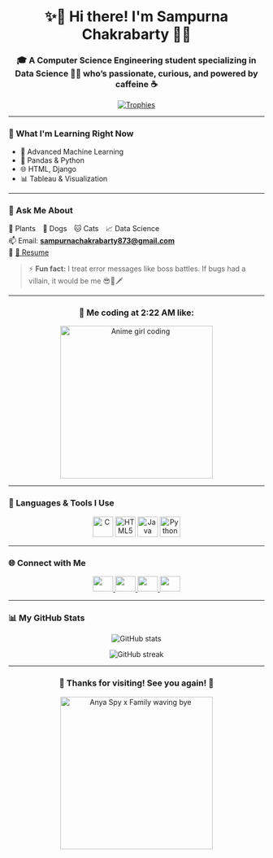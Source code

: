 <h1 align="center">✨🌸 Hi there! I'm Sampurna Chakrabarty 🌸✨</h1>
<h3 align="center">🎓 A Computer Science Engineering student specializing in Data Science 👩‍💻 who’s passionate, curious, and powered by caffeine ☕</h3>


<p align="center">
  <a href="https://github.com/ryo-ma/github-profile-trophy">
    <img src="https://github-profile-trophy.vercel.app/?username=sampurna222&theme=dracula&no-frame=true&margin-w=15&margin-h=15" alt="Trophies" />
  </a>
</p>

---

### 🌱 What I'm Learning Right Now

- 🤖 Advanced Machine Learning  
- 🐼 Pandas & Python  
- 🌐 HTML, Django  
- 📊 Tableau & Visualization

---

### 💬 Ask Me About

🌿 Plants 🐶 Dogs 🐱 Cats 📈 Data Science  
📫 Email: **sampurnachakrabarty873@gmail.com**  
📄 [📎 Resume](https://drive.google.com/file/d/1WdrEHosEMsyB_uo7nmwlpMj15aSd98oV/view?usp=sharing)

> ⚡ **Fun fact:** I treat error messages like boss battles. If bugs had a villain, it would be me 😎🐛🗡️

---

<h3 align="center">🌙 Me coding at 2:22 AM like:</h3>
<p align="center">
  <img src="https://media.giphy.com/media/LHZyixOnHwDDy/giphy.gif" width="300" alt="Anime girl coding" />
</p>

---

### 🧠 Languages & Tools I Use

<p align="center">
  <img src="https://cdn.jsdelivr.net/gh/devicons/devicon/icons/c/c-original.svg" width="40" height="40" title="C" />
  <img src="https://cdn.jsdelivr.net/gh/devicons/devicon/icons/html5/html5-original-wordmark.svg" width="40" height="40" title="HTML5" />
  <img src="https://cdn.jsdelivr.net/gh/devicons/devicon/icons/java/java-original.svg" width="40" height="40" title="Java" />
  <img src="https://cdn.jsdelivr.net/gh/devicons/devicon/icons/python/python-original.svg" width="40" height="40" title="Python" />
</p>

---

### 🌐 Connect with Me

<p align="center">
  <a href="https://linkedin.com/in/sampurna-chakrabarty-364a65342" target="_blank" title="LinkedIn">
    <img src="https://raw.githubusercontent.com/rahuldkjain/github-profile-readme-generator/master/src/images/icons/Social/linked-in-alt.svg" height="30" width="40" />
  </a>
  <a href="https://kaggle.com/sampurnachakrabarty" target="_blank" title="Kaggle">
    <img src="https://raw.githubusercontent.com/rahuldkjain/github-profile-readme-generator/master/src/images/icons/Social/kaggle.svg" height="30" width="40" />
  </a>
  <a href="https://www.hackerrank.com/@sampurnachakrab1" target="_blank" title="HackerRank">
    <img src="https://raw.githubusercontent.com/rahuldkjain/github-profile-readme-generator/master/src/images/icons/Social/hackerrank.svg" height="30" width="40" />
  </a>
  <a href="https://www.leetcode.com/sampurna00" target="_blank" title="LeetCode">
    <img src="https://raw.githubusercontent.com/rahuldkjain/github-profile-readme-generator/master/src/images/icons/Social/leet-code.svg" height="30" width="40" />
  </a>
</p>

---

### 📊 My GitHub Stats

<p align="center">
  <img src="https://github-readme-stats.vercel.app/api?username=sampurna222&show_icons=true&theme=tokyonight" alt="GitHub stats" />
</p>

<p align="center">
  <img src="https://github-readme-streak-stats.herokuapp.com/?user=sampurna222&theme=tokyonight" alt="GitHub streak" />
</p>

---

<h3 align="center">🌸 Thanks for visiting! See you again! 👋</h3>
<p align="center">
  <img src="https://media.giphy.com/media/8vQSQ3cNXuDGo/giphy.gif" width="300" alt="Anya Spy x Family waving bye" />
</p>
